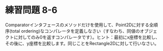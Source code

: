 # 練習問題 8-6

Comparatorインタフェースのメソッドだけを使用して、Point2Dに対する全順序(total ordering)なコンパレータを定義しなさい（すなわち、同値のオブジェクトに対してのみ0を返すコンパレータです）。ヒント：最初にx座標を比較し、その後に、y座標を比較します。同じことをRectangle2Dに対して行いなさい。
